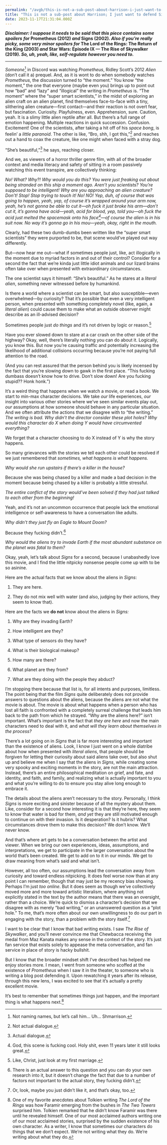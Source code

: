 ```yaml
---
permalink: "/avgb/this-is-not-a-sub-post-about-harrison-i-just-want-to-defend-signs-m-night-shyamalans-best-film/index.html"
title: "This is not a sub-post about Harrison; I just want to defend Signs, M. Night Shyamalan’s best film"
date: 2023-11-17T21:31:04.000Z
---
```


**_Disclaimer: I suppose it needs to be said that this piece contains some_** **_spoilers_** **_for_ Prometheus (2012) _and_ Signs (2002)_. Also if you’re really picky, some very minor spoilers for_ The Lord of the Rings: The Return of the King (2003) _and_ Star Wars: Episode IX — The Rise of Skywalker (2019). _So, uh, yeah, like, self-regulate however you need to._**

* * *

_Someone_[^1] in Discord was watching _Prometheus_, Ridley Scott’s 2012 _Alien_ (don’t call it a) prequel. And, as it is wont to do when somebody watches _Prometheus_, the discussion turned to “the moment.” You know “the moment,” the one that everyone (maybe even you) brings up to point out how “bad” and “lazy” and “illogical” the writing in _Prometheus_ is. “The moment” where the “super smart scientists,” in the midst of exploring an alien craft on an alien planet, find themselves face-to-face with a tiny, slithering alien creature—first contact—and their reaction is not overt fear, but fascination. Curiosity. Playfulness, even. Apprehension, sure. Caution, yeah. It is a slimy little alien reptile after all. But there’s a full range of emotion happening. Multiple reactions in quick succession. Confusion. Excitement! One of the scientists, after taking a hit off of his _space bong_, is feelin’ a _little paranoid_. The other is like, “Bro, shh, I got this,”[^2] and reaches out a hand to coax the creature, like one might when faced with a stray dog.

“She’s beautiful,”[^3] he says, reaching closer.

And we, as viewers of a horror thriller genre film, with all of the broader context and media literacy and safety of sitting in a room passively watching this event transpire, are collectively thinking:

_No! What? Why?! Why would you do this? You were just freaking out about being stranded on this ship a moment ago. Aren’t you scientists? You’re supposed to be intelligent! Why are you approaching an alien creature? Don’t! Stop! Stop trying to touch it! No! NO! Yep, duh, of course that was going to happen, yeah, yep, of course it’s wrapped around your arm now, yeah, he’s not gonna be able to cut it—oh fuck it just broke his arm—don’t cut it, it’s gonna have acid—yeah, acid for blood, yep, told you—oh fuck the acid just melted the spacemask onto his face[^4]—of course the alien is in his suit now. No way it’s gonna go in his mou—yeah, okay, right in the mouth._

Clearly, had these two dumb-dumbs been written like the “super smart scientists” they were purported to be, that scene would’ve played out way differently.

But—now hear me out—what if sometimes people just, like, act illogically in the moment due to myriad factors in and out of their control? Consider for a second the fact that we’re kinda just little idiot animals and our lizard brains often take over when presented with extraordinary circumstances.

The one scientist says it himself: “She’s beautiful.” As he stares at a _literal alien_, something never witnessed before by humankind.

Is there a world where a scientist can be smart, but also susceptible—even overwhelmed—by curiosity? That it’s possible that even a very intelligent person, when presented with something completely novel (like, again, a _literal_ _alien_) could cause them to make what an outside observer might describe as an ill-advised decision?

Sometimes people just _do things_ and it’s not driven by logic or reason.[^5]

Have you ever slowed down to stare at a car crash on the other side of the highway? Okay, well, there’s literally nothing you can do about it. Logically, you know this. But now you’re causing traffic and potentially increasing the likelihood of additional collisions occurring because you’re not paying full attention to the road.

(And you can rest assured that the person behind you is likely incensed by the fact that you’re slowing down to gawk in the first place. “This fucking dumbass doesn’t know how to drive. Don’t slow down! Are you fucking stupid?? Honk honk.”)

It’s a weird thing that happens when we watch a movie, or read a book. We start to min-max character decisions. We take _our_ life experiences, _our_ insight into various other stories where we’ve seen similar events play out, _our_ assumptions at how someone should behave in any particular situation. And we often attribute the actions that we disagree with to “the writing.” _The writing is bad. Why didn’t the director consider these plot holes? Why would this character do X when doing Y would have circumvented everything?_

We forget that a character choosing to do X instead of Y is why the story happens.

So many grievances with the stories we tell each other could be resolved if we just remembered that _sometimes, what happens is what happens._

_Why would she run upstairs if there’s a killer in the house?_

Because she was being chased by a killer and made a bad decision in the moment because being chased by a killer is probably a little stressful.

_The entire conflict of the story would’ve been solved if they had just talked to each other from the beginning!_

Yeah, and it’s not an uncommon occurrence that people lack the emotional intelligence or self-awareness to have a conversation like adults.

_Why didn’t they just fly an Eagle to Mount Doom?_

Because they fucking didn’t.[^6]

_Why would the aliens try to invade Earth if the most abundant substance on the planet was fatal to them?_

Okay, yeah, let’s talk about _Signs_ for a second, because I unabashedly love this movie, and I find the little nitpicky nonsense people come up with to be so asinine.

Here are the actual facts that we know about the aliens in _Signs_:

1. They are here.
    
2. They do not mix well with water (and also, judging by their actions, they seem to know that).
    

Here are the facts we **do not** know about the aliens in _Signs:_

1. Why are they invading Earth?
    
2. How intelligent are they?
    
3. What type of sensors do they have?
    
4. What is their biological makeup?
    
5. How many are there?
    
6. What planet are they from?
    
7. What are they doing with the people they abduct?
    

I’m stopping there because that list is, for all intents and purposes, limitless. The point being that the film _Signs_ quite deliberately does not provide answers to questions about the aliens, because the aliens are not what the movie is about. The movie is about what happens when a person who has lost all faith is confronted with a completely surreal challenge that leads him back to the path from which he strayed. “Why are the aliens here?” isn’t important. What’s important is the fact that _they are here_ and now the main characters need to deal with it, and _what will they learn about themselves in the process?_

There’s a lot going on in _Signs_ that is far more interesting and important than the existence of aliens. Look, I know I just went on a whole diatribe about how when presented with _literal aliens_, that people should be forgiven for letting their curiosity about said aliens take over, but also shut up and believe me when I say that the aliens in _Signs_, while creating some very spooky and exciting moments in the story, are not the main attraction. Instead, there’s an entire philosophical meditation on grief, and fate, and identity, and faith, and family, and realizing what is actually important to you and what you’re willing to do to ensure you stay alive long enough to embrace it.

The details about the aliens aren’t necessary to the story. Personally, I think _Signs_ is more exciting and sinister because of all the mystery about them. Like, consider for a second how interesting it is that they’re here, they seem to know that water is bad for them, _and yet_ they are still motivated enough to continue on with their invasion. Is it desperation? Is it hubris? What circumstances drove them to make this decision? We don’t know. We’ll never know.

And that’s where art gets to be a conversation between the artist and viewer. When we bring our own experiences, ideas, assumptions, and interpretations, we get to participate in the larger conversation about the world that’s been created. We get to add on to it in our minds. We get to draw meaning from what’s said and what isn’t.

However, all too often, our assumptions lead the conversation away from curiosity and toward endless nitpicking. It does feel worse now than at any point I can remember, though that may just be my recency bias showing. Perhaps I’m just _too online_. But it does seem as though we’ve collectively moved more and more toward artistic literalism, where anything not explicitly stated in the text by the author means that there was an oversight, rather than a choice. We’re quick to dismiss a character’s decision that we disagree with as merely “bad writing,” or an unanswered question as a “plot hole.” To me, that’s more often about our own unwillingness to do our part in engaging with the story, than a problem with the story itself.[^7]

I want to be clear that I know that bad writing exists. I saw _The Rise of Skywalker_, and you’ll never convince me that Chewbacca receiving the medal from Maz Kanata makes any sense in the context of the story. It’s just fan service that exists solely to appease the meta conversation, and fan service in place of story is hacky bullshit.

But I know that the broader mindset shift I’ve described has helped me enjoy stories more. I mean, I went from someone who scoffed at the existence of _Prometheus_ when I saw it in the theater, to someone who is writing a blog post defending it. Upon rewatching it years after its release, through this new lens, I was excited to see that it’s actually a pretty excellent movie.

It’s best to remember that sometimes things just happen, and the important thing is what happens next.[^8]


[^1]: Not naming names, but let’s call him… Uh… Shmarrison.

[^2]: Not actual dialogue.

[^3]: Actual dialogue.

[^4]: God, this scene is fucking cool. Holy shit, even 11 years later it still looks great.

[^5]: Like, Christ, just look at my first marriage.

[^6]: There is an actual answer to this question and you can do your own research into it, but it doesn’t change the fact that due to a number of factors not important to the actual story, they fucking didn’t.

[^7]: Or, look, maybe you just didn’t like it, and that’s okay, too.

[^8]: One of my favorite anecdotes about Tolkien writing _The Lord of the Rings_ was how Faramir emerging from the bushes in _The Two Towers_ surprised him. Tolkien remarked that he didn’t know Faramir was there until he revealed himself. One of our most acclaimed authors writing one of our most acclaimed stories, surprised by the sudden existence of his own character. As a writer, I know that sometimes our characters do things that we don’t expect. We’re not writing what they do. We’re writing about what they do.

